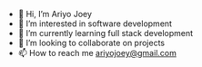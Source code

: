 - 👋 Hi, I’m Ariyo Joey
- 👀 I’m interested in software development
- 🌱 I’m currently learning full stack development  
- 💞️ I’m looking to collaborate on projects
- 📫 How to reach me ariyojoey@gmail.com

<!---
ariyojoey/ariyojoey is a ✨ special ✨ repository because its `README.md` (this file) appears on your GitHub profile.
You can click the Preview link to take a look at your changes.
--->
